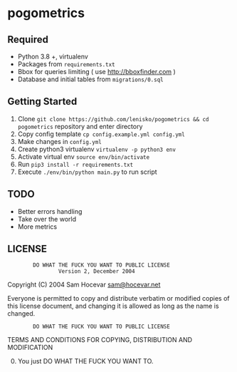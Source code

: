 # pogometrics

## Required

- Python 3.8 +,  virtualenv
- Packages from `requirements.txt`
- Bbox for queries limiting ( use http://bboxfinder.com )
- Database and initial tables from `migrations/0.sql`

## Getting Started

1. Clone `git clone https://github.com/lenisko/pogometrics && cd pogometrics` repository and enter directory
2. Copy config template `cp config.example.yml config.yml`
3. Make changes in `config.yml`
4. Create python3 virtualenv `virtualenv -p python3 env`
5. Activate virtual env `source env/bin/activate`
6. Run `pip3 install -r requirements.txt`
7. Execute `./env/bin/python main.py` to run script

## TODO

* Better errors handling
* Take over the world
* More metrics

## LICENSE

            DO WHAT THE FUCK YOU WANT TO PUBLIC LICENSE
                    Version 2, December 2004

 Copyright (C) 2004 Sam Hocevar <sam@hocevar.net>

 Everyone is permitted to copy and distribute verbatim or modified
 copies of this license document, and changing it is allowed as long
 as the name is changed.

            DO WHAT THE FUCK YOU WANT TO PUBLIC LICENSE
   TERMS AND CONDITIONS FOR COPYING, DISTRIBUTION AND MODIFICATION

  0. You just DO WHAT THE FUCK YOU WANT TO.